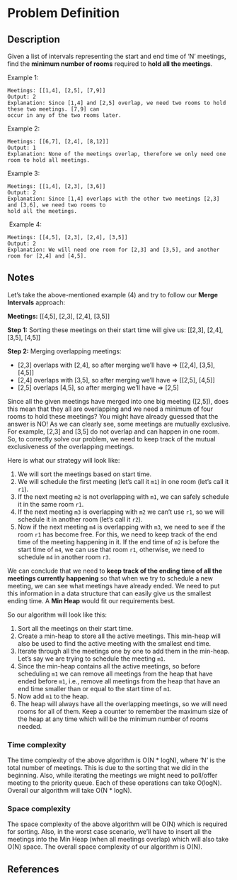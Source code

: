 # Problem Definition

## Description

Given a list of intervals representing the start and end time of ‘N’ meetings, find the **minimum number of rooms** required to **hold all the meetings**.

Example 1:

```plaintext
Meetings: [[1,4], [2,5], [7,9]]
Output: 2
Explanation: Since [1,4] and [2,5] overlap, we need two rooms to hold these two meetings. [7,9] can
occur in any of the two rooms later.
```

Example 2:

```plaintext
Meetings: [[6,7], [2,4], [8,12]]
Output: 1
Explanation: None of the meetings overlap, therefore we only need one room to hold all meetings.
```

Example 3:

```plaintext
Meetings: [[1,4], [2,3], [3,6]]
Output: 2
Explanation: Since [1,4] overlaps with the other two meetings [2,3] and [3,6], we need two rooms to
hold all the meetings.
```

​
Example 4:

```plaintext
Meetings: [[4,5], [2,3], [2,4], [3,5]]
Output: 2
Explanation: We will need one room for [2,3] and [3,5], and another room for [2,4] and [4,5].
```

## Notes

Let’s take the above-mentioned example (4) and try to follow our **Merge Intervals** approach:

**Meetings:** [[4,5], [2,3], [2,4], [3,5]]

**Step 1:** Sorting these meetings on their start time will give us: [[2,3], [2,4], [3,5], [4,5]]

**Step 2:** Merging overlapping meetings:

- [2,3] overlaps with [2,4], so after merging we’ll have => [[2,4], [3,5], [4,5]]
- [2,4] overlaps with [3,5], so after merging we’ll have => [[2,5], [4,5]]
- [2,5] overlaps [4,5], so after merging we’ll have => [2,5]

Since all the given meetings have merged into one big meeting ([2,5]), does this mean that they all are overlapping and we need a minimum of four rooms to hold these meetings? You might have already guessed that the answer is NO! As we can clearly see, some meetings are mutually exclusive. For example, [2,3] and [3,5] do not overlap and can happen in one room. So, to correctly solve our problem, we need to keep track of the mutual exclusiveness of the overlapping meetings.

Here is what our strategy will look like:

1. We will sort the meetings based on start time.
2. We will schedule the first meeting (let’s call it `m1`) in one room (let’s call it `r1`).
3. If the next meeting `m2` is not overlapping with `m1`, we can safely schedule it in the same room `r1`.
4. If the next meeting `m3` is overlapping with `m2` we can’t use `r1`, so we will schedule it in another room (let’s call it `r2`).
5. Now if the next meeting `m4` is overlapping with `m3`, we need to see if the room `r1` has become free. For this, we need to keep track of the end time of the meeting happening in it. If the end time of `m2` is before the start time of `m4`, we can use that room `r1`, otherwise, we need to schedule `m4` in another room `r3`.

We can conclude that we need to **keep track of the ending time of all the meetings currently happening** so that when we try to schedule a new meeting, we can see what meetings have already ended. We need to put this information in a data structure that can easily give us the smallest ending time. A **Min Heap** would fit our requirements best.

So our algorithm will look like this:

1. Sort all the meetings on their start time.
2. Create a min-heap to store all the active meetings. This min-heap will also be used to find the active meeting with the smallest end time.
3. Iterate through all the meetings one by one to add them in the min-heap. Let’s say we are trying to schedule the meeting `m1`.
4. Since the min-heap contains all the active meetings, so before scheduling `m1` we can remove all meetings from the heap that have ended before `m1`, i.e., remove all meetings from the heap that have an end time smaller than or equal to the start time of `m1`.
5. Now add `m1` to the heap.
6. The heap will always have all the overlapping meetings, so we will need rooms for all of them. Keep a counter to remember the maximum size of the heap at any time which will be the minimum number of rooms needed.

### Time complexity

The time complexity of the above algorithm is O(N \* logN), where ‘N’ is the total number of meetings. This is due to the sorting that we did in the beginning. Also, while iterating the meetings we might need to poll/offer meeting to the priority queue. Each of these operations can take O(logN). Overall our algorithm will take O(N \* logN).

### Space complexity

The space complexity of the above algorithm will be O(N) which is required for sorting. Also, in the worst case scenario, we’ll have to insert all the meetings into the Min Heap (when all meetings overlap) which will also take O(N) space. The overall space complexity of our algorithm is O(N).

## References
